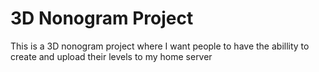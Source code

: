 # 3D Nonogram Project
This is a 3D nonogram project where I want people to have the abillity to create and upload their levels to my home server
